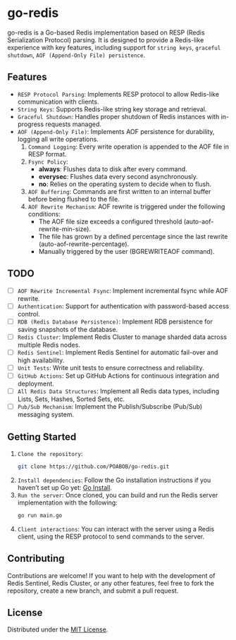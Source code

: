 # go-redis

go-redis is a Go-based Redis implementation based on RESP (Redis Serialization Protocol) parsing. It is designed to provide a Redis-like experience with key features, including support for `string keys`, `graceful shutdown`, `AOF (Append-Only File) persistence`.

## Features

- `RESP Protocol Parsing`: Implements RESP protocol to allow Redis-like communication with clients.
- `String Keys`: Supports Redis-like string key storage and retrieval.
- `Graceful Shutdown`: Handles proper shutdown of Redis instances with in-progress requests managed.
- `AOF (Append-Only File)`: Implements AOF persistence for durability, logging all write operations.
  1. `Command Logging`: Every write operation is appended to the AOF file in RESP format.
  2. `Fsync Policy`:
     * **always**: Flushes data to disk after every command.
     * **everysec**: Flushes data every second asynchronously.
     * **no**: Relies on the operating system to decide when to flush.
  3. `AOF Buffering`: Commands are first written to an internal buffer before being flushed to the file.
  4. `AOF Rewrite Mechanism`: AOF rewrite is triggered under the following conditions:
     * The AOF file size exceeds a configured threshold (auto-aof-rewrite-min-size).
     * The file has grown by a defined percentage since the last rewrite (auto-aof-rewrite-percentage).
     * Manually triggered by the user (BGREWRITEAOF command).

## TODO

- [ ] `AOF Rewrite Incremental Fsync`: Implement incremental fsync while AOF rewrite.
- [ ] `Authentication`: Support for authentication with password-based access control.
- [ ] `RDB (Redis Database Persistence)`: Implement RDB persistence for saving snapshots of the database.
- [ ] `Redis Cluster`: Implement Redis Cluster to manage sharded data across multiple Redis nodes.
- [ ] `Redis Sentinel`: Implement Redis Sentinel for automatic fail-over and high availability.
- [ ] `Unit Tests`: Write unit tests to ensure correctness and reliability.
- [ ] `GitHub Actions`: Set up GitHub Actions for continuous integration and deployment.
- [ ] `All Redis Data Structures`: Implement all Redis data types, including Lists, Sets, Hashes, Sorted Sets, etc.
- [ ] `Pub/Sub Mechanism`: Implement the Publish/Subscribe (Pub/Sub) messaging system.

## Getting Started

1. `Clone the repository`:
    ```bash
    git clone https://github.com/POABOB/go-redis.git
    ```
2. `Install dependencies`: Follow the Go installation instructions if you haven’t set up Go yet: [Go Install](https://go.dev/doc/install).
3. `Run the server`: Once cloned, you can build and run the Redis server implementation with the following:
    ```bash
    go run main.go
    ```
4. `Client interactions`: You can interact with the server using a Redis client, using the RESP protocol to send commands to the server.

## Contributing
Contributions are welcome! If you want to help with the development of Redis Sentinel, Redis Cluster, or any other features, feel free to fork the repository, create a new branch, and submit a pull request.

## License
Distributed under the [MIT License](https://github.com/POABOB/go-redis/blob/main/LICENSE).